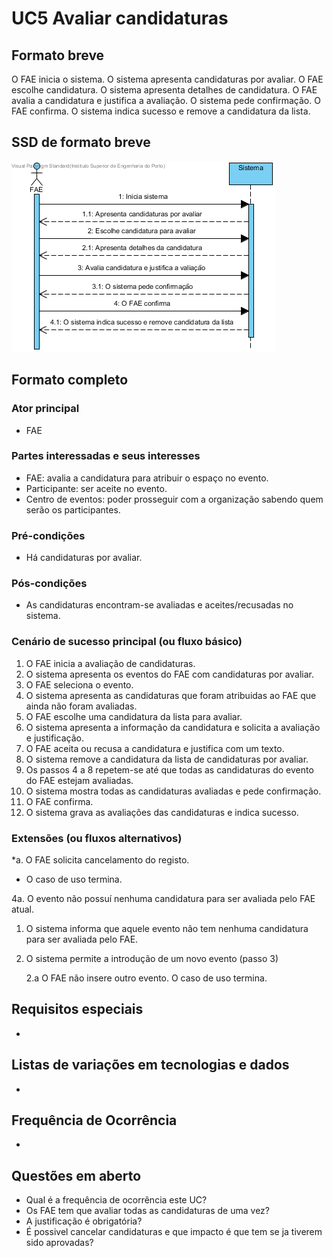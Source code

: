 # UC5 Avaliar candidaturas
## Formato breve
O FAE inicia o sistema.
O sistema apresenta candidaturas por avaliar.
O FAE escolhe candidatura.
O sistema apresenta detalhes de candidatura.
O FAE avalia a candidatura e justifica a avaliação.
O sistema pede confirmação.
O FAE confirma.
O sistema indica sucesso e remove a candidatura da lista.

## SSD de formato breve
![SSD_UC5.png](../../Imagens/SSD_UC5.png)
## Formato completo

### Ator principal
* FAE

### Partes interessadas e seus interesses
+ FAE: avalia a candidatura para atribuir o espaço no evento.
+ Participante: ser aceite no evento.
+ Centro de eventos: poder prosseguir com a organização sabendo quem serão os participantes.

### Pré-condições
+ Há candidaturas por avaliar.

### Pós-condições
+ As candidaturas encontram-se avaliadas e aceites/recusadas no sistema.

### Cenário de sucesso principal (ou fluxo básico)
1. O FAE inicia a avaliação de candidaturas.
2. O sistema apresenta os eventos do FAE com candidaturas por avaliar.
3. O FAE seleciona o evento.
4. O sistema apresenta as candidaturas que foram atribuidas ao FAE que ainda não foram avaliadas.
5. O FAE escolhe uma candidatura da lista para avaliar.
6. O sistema apresenta a informação da candidatura e solicita a avaliação e justificação.
7. O FAE aceita ou recusa a candidatura e justifica com um texto.
8. O sistema remove a candidatura da lista de candidaturas por avaliar.
9. Os passos 4 a 8 repetem-se até que todas as candidaturas do evento do FAE estejam avaliadas.
10. O sistema mostra todas as candidaturas avaliadas e pede confirmação.
11. O FAE confirma.
12. O sistema grava as avaliações das candidaturas e indica sucesso.

### Extensões (ou fluxos alternativos)
\*a. O FAE solicita cancelamento do registo.

+ O caso de uso termina.

4a. O evento não possuí nenhuma candidatura para ser avaliada pelo FAE atual.

1. O sistema informa que aquele evento não tem nenhuma candidatura para ser avaliada pelo FAE.
2. O sistema permite a introdução de um novo evento (passo 3)

    2.a O FAE não insere outro evento. O caso de uso termina.


## Requisitos especiais
*

## Listas de variações em tecnologias e dados
*

## Frequência de Ocorrência
*

## Questões em aberto
+ Qual é a frequência de ocorrência este UC?
+ Os FAE tem que avaliar todas as candidaturas de uma vez?
+ A justificação é obrigatória?
+ É possivel cancelar candidaturas e que impacto é que tem se ja tiverem sido aprovadas?
